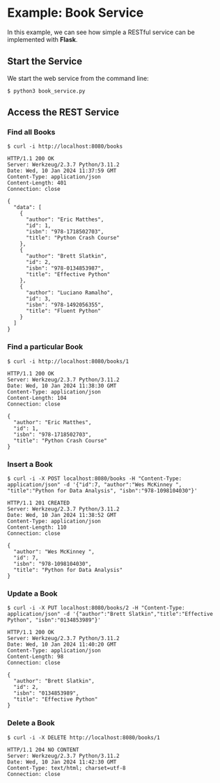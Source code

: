 # Example: Book Service

In this example, we can see how simple a RESTful service can be implemented with
**Flask**.

## Start the Service 

We start the web service from the command line:
```
$ python3 book_service.py
```

## Access the REST Service

### Find all Books
```
$ curl -i http://localhost:8080/books

HTTP/1.1 200 OK
Server: Werkzeug/2.3.7 Python/3.11.2
Date: Wed, 10 Jan 2024 11:37:59 GMT
Content-Type: application/json
Content-Length: 401
Connection: close

{
  "data": [
    {
      "author": "Eric Matthes",
      "id": 1,
      "isbn": "978-1718502703",
      "title": "Python Crash Course"
    },
    {
      "author": "Brett Slatkin",
      "id": 2,
      "isbn": "978-0134853987",
      "title": "Effective Python"
    },
    {
      "author": "Luciano Ramalho",
      "id": 3,
      "isbn": "978-1492056355",
      "title": "Fluent Python"
    }
  ]
}
```

### Find a particular Book
```
$ curl -i http://localhost:8080/books/1

HTTP/1.1 200 OK
Server: Werkzeug/2.3.7 Python/3.11.2
Date: Wed, 10 Jan 2024 11:38:30 GMT
Content-Type: application/json
Content-Length: 104
Connection: close

{
  "author": "Eric Matthes",
  "id": 1,
  "isbn": "978-1718502703",
  "title": "Python Crash Course"
}
```

### Insert a Book
```
$ curl -i -X POST localhost:8080/books -H "Content-Type: application/json" -d '{"id":7, "author":"Wes McKinney ", "title":"Python for Data Analysis", "isbn":"978-1098104030"}'

HTTP/1.1 201 CREATED
Server: Werkzeug/2.3.7 Python/3.11.2
Date: Wed, 10 Jan 2024 11:38:52 GMT
Content-Type: application/json
Content-Length: 110
Connection: close

{
  "author": "Wes McKinney ",
  "id": 7,
  "isbn": "978-1098104030",
  "title": "Python for Data Analysis"
}
```

### Update a Book
```
$ curl -i -X PUT localhost:8080/books/2 -H "Content-Type: application/json" -d '{"author":"Brett Slatkin","title":"Effective Python", "isbn":"0134853989"}'

HTTP/1.1 200 OK
Server: Werkzeug/2.3.7 Python/3.11.2
Date: Wed, 10 Jan 2024 11:40:20 GMT
Content-Type: application/json
Content-Length: 98
Connection: close

{
  "author": "Brett Slatkin",
  "id": 2,
  "isbn": "0134853989",
  "title": "Effective Python"
}
```

### Delete a Book

```
$ curl -i -X DELETE http://localhost:8080/books/1

HTTP/1.1 204 NO CONTENT
Server: Werkzeug/2.3.7 Python/3.11.2
Date: Wed, 10 Jan 2024 11:42:30 GMT
Content-Type: text/html; charset=utf-8
Connection: close
```


